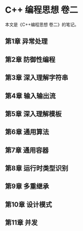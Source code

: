 # C++ 编程思想 卷二

本文是《C++编程思想 卷二》的笔记。

## 第1章 异常处理

## 第2章 防御性编程

## 第3章 深入理解字符串

## 第4章 输入输出流

## 第5章 深入理解模板

## 第6章 通用算法

## 第7章 通用容器

## 第8章 运行时类型识别

## 第9章 多重继承

## 第10章 设计模式

## 第11章 并发
